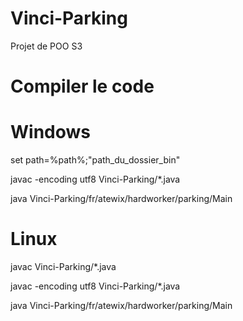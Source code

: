 Vinci-Parking
==========

Projet de POO S3

Compiler le code
==========

Windows
==========
set path=%path%;"path_du_dossier_bin"

javac -encoding utf8 Vinci-Parking/*.java

java Vinci-Parking/fr/atewix/hardworker/parking/Main

Linux
==========
javac Vinci-Parking/*.java

javac -encoding utf8 Vinci-Parking/*.java

java Vinci-Parking/fr/atewix/hardworker/parking/Main